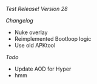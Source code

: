 *Test Release!*
*Version 28*

*Changelog*
- Nuke overlay
- Reimplemented Bootloop logic
- Use old APKtool

*Todo*
- Update AOD for Hyper
- hmm

